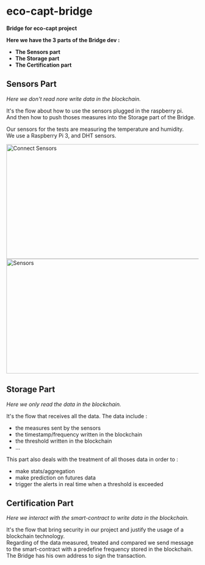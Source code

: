 # **eco-capt-bridge**
**Bridge for eco-capt project**

**Here we have the 3 parts of the Bridge dev :**
- **The Sensors part**
- **The Storage part**
- **The Certification part**


## **Sensors Part**
*Here we don't read nore write data in the blockchain.*   

It's the flow about how to use the sensors plugged in the raspberry pi.  
And then how to push thoses measures into the Storage part of the Bridge.  
  
Our sensors for the tests are measuring the temperature and humidity.  
We use a Raspberry Pi 3, and DHT sensors.  

<img alt="Connect Sensors" src="http://www.circuitbasics.com/wp-content/uploads/2015/12/How-to-Setup-the-DHT11-on-the-Raspberry-Pi-Three-pin-DHT11-Wiring-Diagram.png" width=600, height=300>

<img alt="Sensors" src="https://www.circuitbasics.com/wp-content/uploads/2015/12/DHT11-Pinout-for-three-pin-and-four-pin-types-2.jpg" width=600, height=300 />

## **Storage Part**
*Here we only read the data in the blockchain.*   
  
It's the flow that receives all the data. 
The data include :
- the measures sent by the sensors
- the timestamp/frequency written in the blockchain
- the threshold written in the blockchain
- ...
  
This part also deals with the treatment of all thoses data in order to :  
- make stats/aggregation
- make prediction on futures data
- trigger the alerts in real time when a threshold is exceeded


## **Certification Part**
*Here we interact with the smart-contract to write data in the blockchain.*   
  
It's the flow that bring security in our project and justify the usage of a blockchain technology.  
Regarding of the data measured, treated and compared we send message to the smart-contract with a predefine frequency stored in the blockchain.  
The Bridge has his own address to sign the transaction.  

